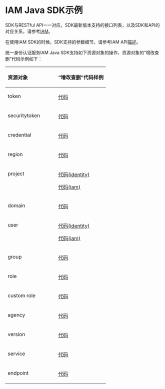 # IAM Java SDK示例<a name="sdk_01_0012"></a>

SDK与RESTful API一一对应，SDK最新版本支持的接口列表，以及SDK和API的对应关系，请参考[IAM](Java-IAM.md)。

在使用IAM SDK的时候，SDK支持的参数细节，请参考IAM API[描述](https://support.huaweicloud.com/api-iam/iam_01_0001.html)。

统一身份认证服务IAM Java SDK支持如下资源对象的操作，资源对象的“增改查删”代码示例如下：

<a name="table21231982135"></a>
<table><thead align="left"><tr id="row725214871317"><th class="cellrowborder" valign="top" width="50%" id="mcps1.1.3.1.1"><p id="p325216831316"><a name="p325216831316"></a><a name="p325216831316"></a>资源对象</p>
</th>
<th class="cellrowborder" valign="top" width="50%" id="mcps1.1.3.1.2"><p id="p102521683138"><a name="p102521683138"></a><a name="p102521683138"></a>“增改查删”代码样例</p>
</th>
</tr>
</thead>
<tbody><tr id="row109034576015"><td class="cellrowborder" valign="top" width="50%" headers="mcps1.1.3.1.1 "><p id="p43961119112"><a name="p43961119112"></a><a name="p43961119112"></a>token</p>
</td>
<td class="cellrowborder" valign="top" width="50%" headers="mcps1.1.3.1.2 "><p id="p8396611917"><a name="p8396611917"></a><a name="p8396611917"></a><a href="https://github.com/huaweicloud/huaweicloud-sdk-java/blob/master/examples/identity/v3/TokenDemo.java" target="_blank" rel="noopener noreferrer">代码</a></p>
</td>
</tr>
<tr id="row182527811137"><td class="cellrowborder" valign="top" width="50%" headers="mcps1.1.3.1.1 "><p id="p42525811137"><a name="p42525811137"></a><a name="p42525811137"></a>securitytoken</p>
</td>
<td class="cellrowborder" valign="top" width="50%" headers="mcps1.1.3.1.2 "><p id="p225213816139"><a name="p225213816139"></a><a name="p225213816139"></a><a href="https://github.com/huaweicloud/huaweicloud-sdk-java/blob/master/examples/iam/v3/SecuritytokenDemo.java" target="_blank" rel="noopener noreferrer">代码</a></p>
</td>
</tr>
<tr id="row12450161616117"><td class="cellrowborder" valign="top" width="50%" headers="mcps1.1.3.1.1 "><p id="p1851219305114"><a name="p1851219305114"></a><a name="p1851219305114"></a>credential</p>
</td>
<td class="cellrowborder" valign="top" width="50%" headers="mcps1.1.3.1.2 "><p id="p75121630712"><a name="p75121630712"></a><a name="p75121630712"></a><a href="https://github.com/huaweicloud/huaweicloud-sdk-java/blob/master/examples/iam/v3/CredentialDemo.java" target="_blank" rel="noopener noreferrer">代码</a></p>
</td>
</tr>
<tr id="row13967320912"><td class="cellrowborder" valign="top" width="50%" headers="mcps1.1.3.1.1 "><p id="p0512163012119"><a name="p0512163012119"></a><a name="p0512163012119"></a>region</p>
</td>
<td class="cellrowborder" valign="top" width="50%" headers="mcps1.1.3.1.2 "><p id="p1851211301812"><a name="p1851211301812"></a><a name="p1851211301812"></a><a href="https://github.com/huaweicloud/huaweicloud-sdk-java/blob/master/examples/identity/v3/RegionDemo.java" target="_blank" rel="noopener noreferrer">代码</a></p>
</td>
</tr>
<tr id="row163914245118"><td class="cellrowborder" valign="top" width="50%" headers="mcps1.1.3.1.1 "><p id="p95123305114"><a name="p95123305114"></a><a name="p95123305114"></a>project</p>
</td>
<td class="cellrowborder" valign="top" width="50%" headers="mcps1.1.3.1.2 "><p id="p15512103013116"><a name="p15512103013116"></a><a name="p15512103013116"></a><a href="https://github.com/huaweicloud/huaweicloud-sdk-java/blob/master/examples/identity/v3/ProjectDemo.java" target="_blank" rel="noopener noreferrer">代码(identity)</a></p>
<p id="p1751310309116"><a name="p1751310309116"></a><a name="p1751310309116"></a><a href="https://github.com/huaweicloud/huaweicloud-sdk-java/blob/master/examples/iam/v3/ProjectDemo.java" target="_blank" rel="noopener noreferrer">代码(iam)</a></p>
</td>
</tr>
<tr id="row02520821313"><td class="cellrowborder" valign="top" width="50%" headers="mcps1.1.3.1.1 "><p id="p125248121317"><a name="p125248121317"></a><a name="p125248121317"></a>domain</p>
</td>
<td class="cellrowborder" valign="top" width="50%" headers="mcps1.1.3.1.2 "><p id="p1225228111317"><a name="p1225228111317"></a><a name="p1225228111317"></a><a href="https://github.com/huaweicloud/huaweicloud-sdk-java/blob/master/examples/identity/v3/DomainDemo.java" target="_blank" rel="noopener noreferrer">代码</a></p>
</td>
</tr>
<tr id="row113535416210"><td class="cellrowborder" valign="top" width="50%" headers="mcps1.1.3.1.1 "><p id="p12665488316"><a name="p12665488316"></a><a name="p12665488316"></a>user</p>
</td>
<td class="cellrowborder" valign="top" width="50%" headers="mcps1.1.3.1.2 "><p id="p166651981531"><a name="p166651981531"></a><a name="p166651981531"></a><a href="https://github.com/huaweicloud/huaweicloud-sdk-java/blob/master/examples/identity/v3/UserDemo.java" target="_blank" rel="noopener noreferrer">代码(identity)</a></p>
<p id="p1666514811312"><a name="p1666514811312"></a><a name="p1666514811312"></a><a href="https://github.com/huaweicloud/huaweicloud-sdk-java/blob/master/examples/iam/v3/UserDemo.java" target="_blank" rel="noopener noreferrer">代码(iam)</a></p>
</td>
</tr>
<tr id="row1756110571724"><td class="cellrowborder" valign="top" width="50%" headers="mcps1.1.3.1.1 "><p id="p6665168833"><a name="p6665168833"></a><a name="p6665168833"></a>group</p>
</td>
<td class="cellrowborder" valign="top" width="50%" headers="mcps1.1.3.1.2 "><p id="p4665384315"><a name="p4665384315"></a><a name="p4665384315"></a><a href="https://github.com/huaweicloud/huaweicloud-sdk-java/blob/master/examples/identity/v3/GroupDemo.java" target="_blank" rel="noopener noreferrer">代码</a></p>
</td>
</tr>
<tr id="row965796232"><td class="cellrowborder" valign="top" width="50%" headers="mcps1.1.3.1.1 "><p id="p2666587312"><a name="p2666587312"></a><a name="p2666587312"></a>role</p>
</td>
<td class="cellrowborder" valign="top" width="50%" headers="mcps1.1.3.1.2 "><p id="p1866618430"><a name="p1866618430"></a><a name="p1866618430"></a><a href="https://github.com/huaweicloud/huaweicloud-sdk-java/blob/master/examples/identity/v3/RoleDemo.java" target="_blank" rel="noopener noreferrer">代码</a></p>
</td>
</tr>
<tr id="row1338144837"><td class="cellrowborder" valign="top" width="50%" headers="mcps1.1.3.1.1 "><p id="p6666589318"><a name="p6666589318"></a><a name="p6666589318"></a>custom role</p>
</td>
<td class="cellrowborder" valign="top" width="50%" headers="mcps1.1.3.1.2 "><p id="p96661289318"><a name="p96661289318"></a><a name="p96661289318"></a><a href="https://github.com/huaweicloud/huaweicloud-sdk-java/blob/master/examples/iam/v3/CustomRoleDemo.java" target="_blank" rel="noopener noreferrer">代码</a></p>
</td>
</tr>
<tr id="row39211601833"><td class="cellrowborder" valign="top" width="50%" headers="mcps1.1.3.1.1 "><p id="p196661780311"><a name="p196661780311"></a><a name="p196661780311"></a>agency</p>
</td>
<td class="cellrowborder" valign="top" width="50%" headers="mcps1.1.3.1.2 "><p id="p866611815316"><a name="p866611815316"></a><a name="p866611815316"></a><a href="https://github.com/huaweicloud/huaweicloud-sdk-java/blob/master/examples/iam/v3/SecuritytokenDemo.java" target="_blank" rel="noopener noreferrer">代码</a></p>
</td>
</tr>
<tr id="row1225298141311"><td class="cellrowborder" valign="top" width="50%" headers="mcps1.1.3.1.1 "><p id="p1375713717513"><a name="p1375713717513"></a><a name="p1375713717513"></a>version</p>
</td>
<td class="cellrowborder" valign="top" width="50%" headers="mcps1.1.3.1.2 "><p id="p132691181059"><a name="p132691181059"></a><a name="p132691181059"></a><a href="https://github.com/huaweicloud/huaweicloud-sdk-java/blob/master/examples/identity/v3/VersionDemo.java" target="_blank" rel="noopener noreferrer">代码</a></p>
</td>
</tr>
<tr id="row192526811310"><td class="cellrowborder" valign="top" width="50%" headers="mcps1.1.3.1.1 "><p id="p399050153"><a name="p399050153"></a><a name="p399050153"></a>service</p>
</td>
<td class="cellrowborder" valign="top" width="50%" headers="mcps1.1.3.1.2 "><p id="p92526891314"><a name="p92526891314"></a><a name="p92526891314"></a><a href="https://github.com/huaweicloud/huaweicloud-sdk-java/blob/master/examples/identity/v3/ServiceDemo.java" target="_blank" rel="noopener noreferrer">代码</a></p>
</td>
</tr>
<tr id="row62524819131"><td class="cellrowborder" valign="top" width="50%" headers="mcps1.1.3.1.1 "><p id="p1363913211969"><a name="p1363913211969"></a><a name="p1363913211969"></a>endpoint</p>
</td>
<td class="cellrowborder" valign="top" width="50%" headers="mcps1.1.3.1.2 "><p id="p72521682131"><a name="p72521682131"></a><a name="p72521682131"></a><a href="https://github.com/huaweicloud/huaweicloud-sdk-java/blob/master/examples/identity/v3/EndpointDemo.java" target="_blank" rel="noopener noreferrer">代码</a></p>
</td>
</tr>
</tbody>
</table>

